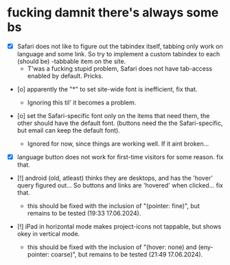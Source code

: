 # fucking damnit there's always some bs
- [x] Safari does not like to figure out the tabindex itself, tabbing only work on language and some link. So try to implement a custom tabindex to each (should be) -tabbable item on the site.
    - T'was a fucking stupid problem, Safari does not have tab-access enabled by default. Pricks.

- [o] apparently the "*" to set site-wide font is inefficient, fix that.
    - Ignoring this til' it becomes a problem.

- [o] set the Safari-specific font only on the items that need them, the other should have the default font. (buttons need the the Safari-specific, but email can keep the default font).
    - Ignored for now, since things are working well. If it aint broken...

- [x] language button does not work for first-time visitors for some reason. fix that.

- [!] android (old, atleast) thinks they are desktops, and has the 'hover' query figured out... So buttons and links are 'hovered' when clicked... fix that.
    - this should be fixed with the inclusion of "(pointer: fine)", but remains to be tested (19:33 17.06.2024).

- [!] iPad in horizontal mode makes project-icons not tappable, but shows okey in vertical mode.
    - this should be fixed with the inclusion of "(hover: none) and (eny-pointer: coarse)", but remains to be tested (21:49 17.06.2024).